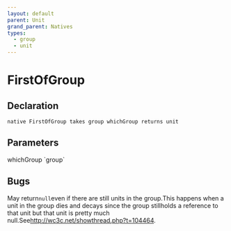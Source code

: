 ```yaml
---
layout: default
parent: Unit
grand_parent: Natives
types:
  - group
  - unit
---
```


# FirstOfGroup

## Declaration

```
native FirstOfGroup takes group whichGroup returns unit
```

## Parameters
<dl>
  <dt>whichGroup `group`</dt>
  <dd></dd>
</dl>

## Bugs 
May return`null`even if there are still units in the group.This happens when a unit in the group dies and decays since the group stillholds a reference to that unit but that unit is pretty much null.See<http://wc3c.net/showthread.php?t=104464>.